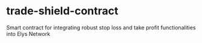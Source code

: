 # trade-shield-contract
Smart contract for integrating robust stop loss and take profit functionalities into Elys Network

